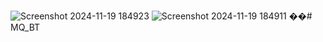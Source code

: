 ![Screenshot 2024-11-19 184923](https://github.com/user-attachments/assets/99d80e8f-6486-4265-9251-bc84a207e8b1)
![Screenshot 2024-11-19 184911](https://github.com/user-attachments/assets/69d03a2a-3819-4e69-8794-da10258014a1)
��#   M Q _ B T 
 
 
